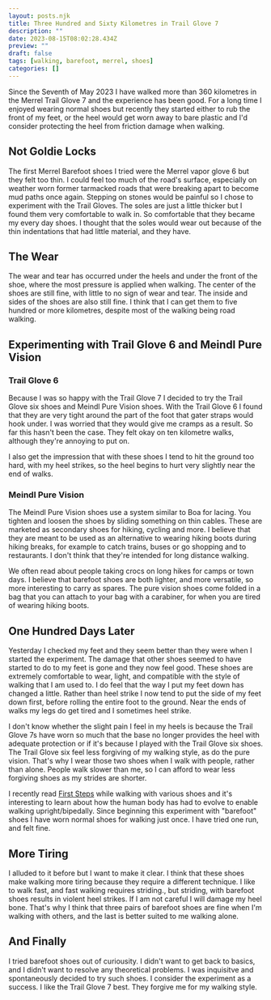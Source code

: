```yaml
---
layout: posts.njk
title: Three Hundred and Sixty Kilometres in Trail Glove 7
description: ""
date: 2023-08-15T08:02:28.434Z
preview: ""
draft: false
tags: [walking, barefoot, merrel, shoes]
categories: []
---
```


Since the Seventh of May 2023 I have walked more than 360 kilometres in the Merrel Trail Glove 7 and the experience has been good. For a long time I enjoyed wearing normal shoes but recently they started either to rub the front of my feet, or the heel would get worn away to bare plastic and I'd consider protecting the heel from friction damage when walking.

## Not Goldie Locks

The first Merrel Barefoot shoes I tried were the Merrel vapor glove 6 but they felt too thin. I could feel too much of the road's surface, especially on weather worn former tarmacked roads that were breaking apart to become mud paths once again. Stepping on stones would be painful so I chose to experiment with the Trail Gloves. The soles are just a little thicker but I found them very comfortable to walk in. So comfortable that they became my every day shoes. I thought that the soles would wear out because of the thin indentations that had little material, and they have.

## The Wear

The wear and tear has occurred under the heels and under the front of the shoe, where the most pressure is applied when walking. The center of the shoes are still fine, with little to no sign of wear and tear. The inside and sides of the shoes are also still fine. I think that I can get them to five hundred or more kilometres, despite most of the walking being road walking.

## Experimenting with Trail Glove 6 and Meindl Pure Vision

### Trail Glove 6

Because I was so happy with the Trail Glove 7 I decided to try the Trail Glove six shoes and Meindl Pure Vision shoes. With the Trail Glove 6 I found that they are very tight around the part of the foot that gater straps would hook under. I was worried that they would give me cramps as a result. So far this hasn't been the case. They felt okay on ten kilometre walks, although they're annoying to put on.

I also get the impression that with these shoes I tend to hit the ground too hard, with my heel strikes, so the heel begins to hurt very slightly near the end of walks.

### Meindl Pure Vision

The Meindl Pure Vision shoes use a system similar to Boa for lacing. You tighten and loosen the shoes by sliding something on thin cables. These are marketed as secondary shoes for hiking, cycling and more. I believe that they are meant to be used as an alternative to wearing hiking boots during hiking breaks, for example to catch trains, buses or go shopping and to restaurants. I don't think that they're intended for long distance walking.

We often read about people taking crocs on long hikes for camps or town days. I believe that barefoot shoes are both lighter, and more versatile, so more interesting to carry as spares. The pure vision shoes come folded in a bag that you can attach to your bag with a carabiner, for when you are tired of wearing hiking boots.

## One Hundred Days Later

Yesterday I checked my feet and they seem better than they were when I started the experiment. The damage that other shoes seemed to have started to do to my feet is gone and they now feel good. These shoes are extremely comfortable to wear, light, and compatible with the style of walking that I am used to. I do feel that the way I put my feet down has changed a little. Rather than heel strike I now tend to put the side of my feet down first, before rolling the entire foot to the ground. Near the ends of walks my legs do get tired and I sometimes heel strike.

I don't know whether the slight pain I feel in my heels is because the Trail Glove 7s have worn so much that the base no longer provides the heel with adequate protection or if it's because I played with the Trail Glove six shoes. The Trail Glove six feel less forgiving of my walking style, as do the pure vision. That's why I wear those two shoes when I walk with people, rather than alone. People walk slower than me, so I can afford to wear less forgiving shoes as my strides are shorter.

I recently read [First Steps](https://www.goodreads.com/book/show/52716713-first-steps) while walking with various shoes and it's interesting to learn about how the human body has had to evolve to enable walking upright/bipedally. Since beginning this experiment with "barefoot" shoes I have worn normal shoes for walking just once. I have tried one run, and felt fine.

## More Tiring

I alluded to it before but I want to make it clear. I think that these shoes make walking more tiring because they require a different technique. I like to walk fast, and fast walking requires striding., but striding, with barefoot shoes results in violent heel strikes. If I am not careful I will damage my heel bone. That's why I think that three pairs of barefoot shoes are fine when I'm walking with others, and the last is better suited to me walking alone.

## And Finally

I tried barefoot shoes out of curiousity. I didn't want to get back to basics, and I didn't want to resolve any theoretical problems. I was inquisitve and spontaneously decided to try such shoes. I consider the experiment as a success. I like the Trail Glove 7 best. They forgive me for my walking style.
